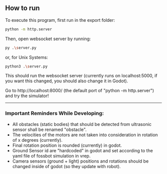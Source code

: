 
## How to run
To execute this program, first run in the export folder:
```bash
python -m http.server 
```
Then, open websocket server by running:
```bash
py .\server.py 
```
or, for Unix Systems:
```bash
python3 .\server.py 
```

This should run the websocket server (currently runs on localhost:5000, if you want this changed, you should also change it in Godot).

Go to http://localhost:8000/ (the default port of "python -m http.server") and try the simulator!

---
### Important Reminders While Developing:
* All obstacles (static bodies) that should be detected from ultrasonic sensor shall be renamed "obstacle".
* The velocities of the motors are not taken into consideration in rotation of x degrees (currently).
* Final rotation position is rounded (currently) in godot.
* Ground Sensor id are "hardcoded" in godot and set according to the yaml file of fossbot simulation in vrep.
* Camera sensors (ground + light) positions and rotations should be changed inside of godot (so they update with robot).